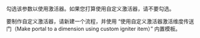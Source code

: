 勾选该参数以使用激活器。如果您打算使用自定义激活器，请不要勾选。

要制作自定义激活器，请新建一个流程，并使用 “使用自定义激活器激活维度传送门（Make portal to a dimension using custom igniter item）” 内置模板。